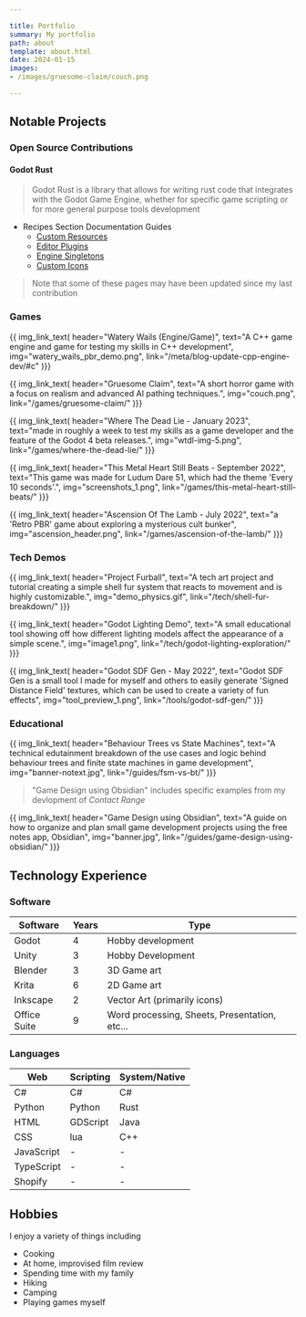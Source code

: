 ```yaml
---

title: Portfolio
summary: My portfolio
path: about
template: about.html
date: 2024-01-15
images:
- /images/gruesome-claim/couch.png

---
```


## Notable Projects

### Open Source Contributions

#### Godot Rust
>
> Godot Rust is a library that allows for writing rust code that integrates with the Godot Game Engine, whether for specific game scripting or for more general purpose tools development

- Recipes Section Documentation Guides
  - [Custom Resources][gdrust-custom-resources]
  - [Editor Plugins][gdrust-editor-plugins]
  - [Engine Singletons][gdrust-engine-singletons]
  - [Custom Icons][gdrust-custom-icons]

[gdrust-custom-resources]: https://godot-rust.github.io/book/recipes/custom-resources.html
[gdrust-editor-plugins]: https://godot-rust.github.io/book/recipes/editor-plugin/index.html
[gdrust-engine-singletons]: https://godot-rust.github.io/book/recipes/engine-singleton.html
[gdrust-custom-icons]: https://godot-rust.github.io/book/recipes/custom-icons.html

> Note that some of these pages may have been updated since my last contribution

### Games

{{ img_link_text(
  header="Watery Wails (Engine/Game)",
  text="A C++ game engine and game for testing my skills in C++ development",
  img="watery_wails_pbr_demo.png",
  link="/meta/blog-update-cpp-engine-dev/#c"
)}}

{{ img_link_text(
 header="Gruesome Claim",
 text="A short horror game with a focus on realism and advanced AI pathing techniques.",
 img="couch.png",
 link="/games/gruesome-claim/"
)}}

{{ img_link_text(
 header="Where The Dead Lie - January 2023",
 text="made in roughly a week to test my skills as a game developer and the feature of the Godot 4 beta releases.",
 img="wtdl-img-5.png",
 link="/games/where-the-dead-lie/"
)}}

{{ img_link_text(
 header="This Metal Heart Still Beats - September 2022",
 text="This game was made for Ludum Dare 51, which had the theme 'Every 10 seconds'.",
 img="screenshots_1.png",
 link="/games/this-metal-heart-still-beats/"
)}}

{{ img_link_text(
 header="Ascension Of The Lamb - July 2022",
 text="a 'Retro PBR' game about exploring a mysterious cult bunker",
 img="ascension_header.png",
 link="/games/ascension-of-the-lamb/"
)}}

### Tech Demos

{{ img_link_text(
 header="Project Furball",
 text="A tech art project and tutorial creating a simple shell fur system that reacts to movement and is highly customizable.",
 img="demo_physics.gif",
 link="/tech/shell-fur-breakdown/"
)}}

{{ img_link_text(
 header="Godot Lighting Demo",
 text="A small educational tool showing off how different lighting models affect the appearance of a simple scene.",
 img="image1.png",
 link="/tech/godot-lighting-exploration/"
)}}

{{ img_link_text(
 header="Godot SDF Gen - May 2022",
 text="Godot SDF Gen is a small tool I made for myself and others to easily generate 'Signed Distance Field' textures, which can be used to create a variety of fun effects",
 img="tool_preview_1.png",
 link="/tools/godot-sdf-gen/"
)}}

### Educational

{{ img_link_text(
 header="Behaviour Trees vs State Machines",
 text="A technical edutainment breakdown of the use cases and logic behind behaviour trees and finite state machines in game development",
 img="banner-notext.jpg",
 link="/guides/fsm-vs-bt/"
)}}

> "Game Design using Obsidian" includes specific examples from my devlopment of *Contact Range*

{{ img_link_text(
 header="Game Design using Obsidian",
 text="A guide on how to organize and plan small game development projects using the free notes app, Obsidian",
 img="banner.jpg",
 link="/guides/game-design-using-obsidian/"
)}}

## Technology Experience

### Software

| Software   | Years  | Type |
| ---    | ---   | --- |
| Godot   | 4   | Hobby development |
| Unity   | 3   | Hobby Development |
| Blender   | 3   | 3D Game art |
| Krita   | 6   | 2D Game art |
| Inkscape   | 2   | Vector Art (primarily icons) |
| Office Suite  | 9   | Word processing, Sheets, Presentation, etc... |

### Languages

| Web    | Scripting | System/Native |
| ---    | ---   | ---    |
| C#    | C#   | C#    |
| Python   | Python  | Rust    |
| HTML    | GDScript  | Java    |
| CSS    | lua   | C++    |
| JavaScript  | \-   | \-    |
| TypeScript  | \-   | \-    |
| Shopify   | \-   | \-    |

## Hobbies

I enjoy a variety of things including

- Cooking
- At home, improvised film review
- Spending time with my family
- Hiking
- Camping
- Playing games myself

